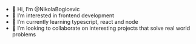 - 👋 Hi, I’m @NikolaBogicevic
- 👀 I’m interested in frontend development
- 🌱 I’m currently learning typescript, react and node
- 💞️ I’m looking to collaborate on interesting projects that solve real world problems

<!---
NikolaBogicevic/NikolaBogicevic is a ✨ special ✨ repository because its `README.md` (this file) appears on your GitHub profile.
You can click the Preview link to take a look at your changes.
--->
